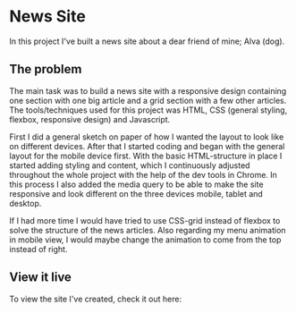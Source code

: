 # News Site

In this project I've built a news site about a dear friend of mine; Alva (dog). 


## The problem

The main task was to build a news site with a responsive design containing one section with one big article and a grid section with a few other articles. The tools/techniques used for this project was HTML, CSS (general styling, flexbox, responsive design) and Javascript.

First I did a general sketch on paper of how I wanted the layout to look like on different devices. After that I started coding and began with the general layout for the mobile device first. With the basic HTML-structure in place I started adding styling and content, which I continuously adjusted throughout the whole project with the help of the dev tools in Chrome. In this process I also added the media query to be able to make the site responsive and look different on the three devices mobile, tablet and desktop.

If I had more time I would have tried to use CSS-grid instead of flexbox to solve the structure of the news articles. Also regarding my menu animation in mobile view, I would maybe change the animation to come from the top instead of right.


## View it live

To view the site I've created, check it out here:  

